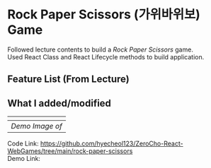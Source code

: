 # Rock Paper Scissors (가위바위보) Game

Followed lecture contents to build a _Rock Paper Scissors_ game.  
Used React Class and React Lifecycle methods to build application.

**Feature List (From Lecture)**
- 

**What I added/modified**
- 

|![]()|
| :-------------------------------------------------------------------------------------------------------------------: |
|                                          _Demo Image of_                                           |

Code Link: https://github.com/hyecheol123/ZeroCho-React-WebGames/tree/main/rock-paper-scissors  
Demo Link:
